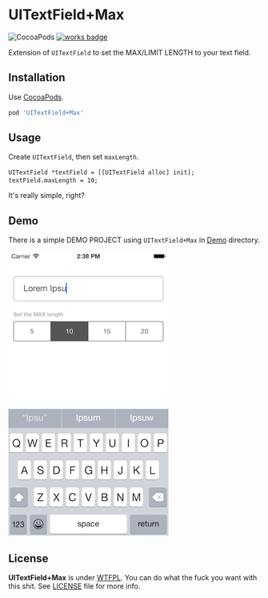 UITextField+Max
======================

![CocoaPods](https://cocoapod-badges.herokuapp.com/v/UITextField+Max/badge.png) [![works badge](https://cdn.rawgit.com/nikku/works-on-my-machine/v0.2.0/badge.svg)](https://github.com/nikku/works-on-my-machine)

Extension of `UITextField` to set the MAX/LIMIT LENGTH to your text field.

Installation
------------

Use [CocoaPods](http://cocoapods.org).

```ruby
pod 'UITextField+Max'
```


Usage
-----

Create `UITextField`, then set `maxLength`.

```objc
UITextField *textField = [[UITextField alloc] init];
textField.maxLength = 10;
```

It's really simple, right?

Demo
----

There is a simple DEMO PROJECT using `UITextField+Max` in [Demo](Demo/) directory.

![Demo Screenshot](https://raw.githubusercontent.com/KimDarren/UITextField-Max/master/screenshots/demo.png)


License
-------

**UITextField+Max** is under [WTFPL](http://www.wtfpl.net/). You can do what the fuck you want with this shit. See [LICENSE](LICENSE) file for more info.
